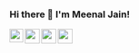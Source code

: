 ### Hi there 👋 I'm Meenal Jain!

<a href="https://www.linkedin.com/in/meenal-jain-a78524194/a/">
  <img align="left" width="24px" src="https://cdn.jsdelivr.net/npm/simple-icons@v3/icons/linkedin.svg"  />
</a>
<a href="https://twitter.com/coder351">
  <img align="left" width="26px" src="https://cdn.jsdelivr.net/npm/simple-icons@v3/icons/twitter.svg" />
</a>
<a href=" Mail to: meenalj351@gmail.com">
  <img align="left" width="26px" src="https://cdn.jsdelivr.net/npm/simple-icons@v3/icons/gmail.svg" />
</a>
<a href="https://dev.to/coder351">
  <img align="left" width="26px" src="https://cdn.jsdelivr.net/npm/simple-icons@v3/icons/medium.svg" />
</a>
<br />

<!--
**meenaljain0303/meenaljain0303** is a ✨ _special_ ✨ repository because its `README.md` (this file) appears on your GitHub profile.

### About Me 🚀
🎓 I’m an Open-Source enthusiast & a sophomore pursuing my Bachelors in Computer Science & Engineering. </br>
👨‍💻 I have interest in Machine learning, and always looking to explore new things. </br>

